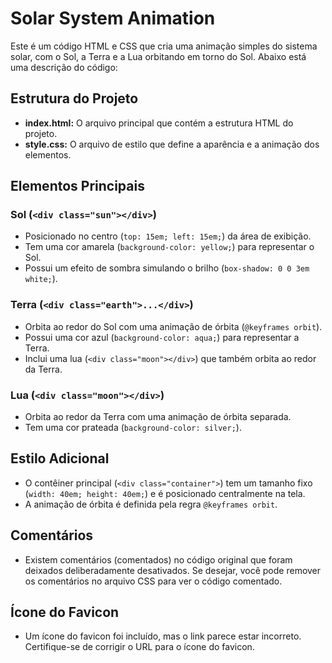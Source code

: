 # Solar System Animation

Este é um código HTML e CSS que cria uma animação simples do sistema solar, com o Sol, a Terra e a Lua orbitando em torno do Sol. Abaixo está uma descrição do código:

## Estrutura do Projeto

- **index.html:** O arquivo principal que contém a estrutura HTML do projeto.
- **style.css:** O arquivo de estilo que define a aparência e a animação dos elementos.

## Elementos Principais

### Sol (`<div class="sun"></div>`)

- Posicionado no centro (`top: 15em; left: 15em;`) da área de exibição.
- Tem uma cor amarela (`background-color: yellow;`) para representar o Sol.
- Possui um efeito de sombra simulando o brilho (`box-shadow: 0 0 3em white;`).

### Terra (`<div class="earth">...</div>`)

- Orbita ao redor do Sol com uma animação de órbita (`@keyframes orbit`).
- Possui uma cor azul (`background-color: aqua;`) para representar a Terra.
- Inclui uma lua (`<div class="moon"></div>`) que também orbita ao redor da Terra.

### Lua (`<div class="moon"></div>`)

- Orbita ao redor da Terra com uma animação de órbita separada.
- Tem uma cor prateada (`background-color: silver;`).

## Estilo Adicional

- O contêiner principal (`<div class="container">`) tem um tamanho fixo (`width: 40em; height: 40em;`) e é posicionado centralmente na tela.
- A animação de órbita é definida pela regra `@keyframes orbit`.

## Comentários

- Existem comentários (comentados) no código original que foram deixados deliberadamente desativados. Se desejar, você pode remover os comentários no arquivo CSS para ver o código comentado.

## Ícone do Favicon

- Um ícone do favicon foi incluído, mas o link parece estar incorreto. Certifique-se de corrigir o URL para o ícone do favicon.

